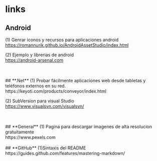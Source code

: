 # links


## **Android**
(1) Genrar iconos y recursos para aplicaciones android <br>
https://romannurik.github.io/AndroidAssetStudio/index.html <br>

(2) Ejemplo y librerias de android <br>
https://android-arsenal.com<br>

<br>
<br>
## **.Net**
(1) Probar fácilmente aplicaciones web desde tabletas y teléfonos externos en su red.<br>
https://keyoti.com/products/conveyor/index.html <br>

(2) SubVersion para visual Studio<br>
https://www.visualsvn.com/visualsvn/ <br>


<br>
<br>
## **General**
(1) Pagina para descargar imagenes de alta resolucion gratuitamente <br>
https://www.pexels.com


<br>
<br>
## **GitHub**
(1)Sintaxis del README <br>
https://guides.github.com/features/mastering-markdown/
